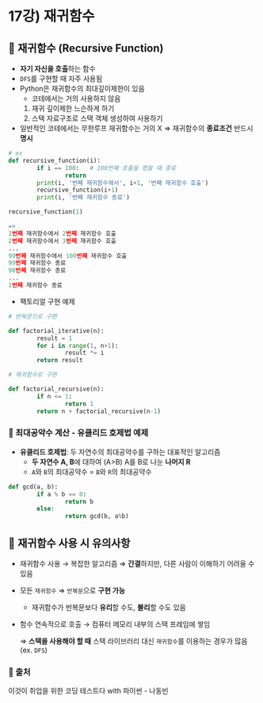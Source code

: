 # 17강) 재귀함수

## 📍 재귀함수 (Recursive Function)

- **자기 자신을 호출**하는 함수
- `DFS`를 구현할 때 자주 사용됨
- Python은 재귀함수의 최대깊이제한이 있음
    - 코테에서는 거의 사용하지 않음
    1. 재귀 깊이제한 느슨하게 하기
    2. 스택 자료구조로 스택 객체 생성하여 사용하기
- 일반적인 코테에서는 무한루프 재귀함수는 거의 X ⇒ 재귀함수의 **종료조건** 반드시 **명시**

```python
# ex
def recursive_function(i):
		if i == 100:   # 100번째 호출을 했을 때 종료
				return
		print(i, '번째 재귀함수에서', i+1, '번째 재귀함수 호출')
		recursive_function(i+1)
		print(i, '번째 재귀함수 종료')

recursive_function(1)

=>
1번째 재귀함수에서 2번째 재귀함수 호출
2번째 재귀함수에서 3번째 재귀함수 호출
...
99번째 재귀함수에서 100번째 재귀함수 호출
99번째 재귀함수 종료
98번째 재귀함수 종료
...
1번째 재귀함수 종료
```

- 팩토리얼 구현 예제

```python
# 반복문으로 구현

def factorial_iterative(n):
		result = 1
		for i in range(1, n+1):
				result *= i
		return result
```

```python
# 재귀함수로 구현

def factorial_recursive(n):
		if n <= 1:
				return 1
		return n + factorial_recursive(n-1)
```

### 📌 최대공약수 계산 - 유클리드 호제법 예제

- **유클리드 호제법**: 두 자연수의 최대공약수를 구하는 대표적인 알고리즘
    - **두 자연수 A, B**에 대하여 (A>B) A를 B로 나눈 **나머지 R**
    - `A`와 `B`의 최대공약수  = `B`와 `R`의 최대공약수

```python
def gcd(a, b):
		if a % b == 0:
				return b
		else:
				return gcd(b, a%b)
```

## 📍 재귀함수 사용 시 유의사항

- 재귀함수 사용 → 복잡한 알고리즘 ⇒ **간결**하지만, 다른 사람이 이해하기 어려울 수 있음
- 모든 `재귀함수` ⇒ `반복문`으로 **구현 가능**
    - 재귀함수가 반복문보다 **유리**할 수도, **불리**할 수도 있음
- 함수 연속적으로 호출 → 컴퓨터 메모리 내부의 스택 프레임에 쌓임
    
    ⇒ **스택을 사용해야 할 때** 스택 라이브러리 대신 `재귀함수`를 이용하는 경우가 많음(ex. `DFS`)


### 📍 출처
이것이 취업을 위한 코딩 테스트다 with 파이썬 - 나동빈